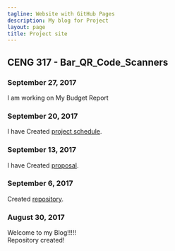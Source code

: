 ```yaml
---
tagline: Website with GitHub Pages
description: My blog for Project 
layout: page
title: Project site
---
```

CENG 317 - Bar_QR_Code_Scanners
-------------

### September 27, 2017 
I am working on My Budget Report

### September 20, 2017

I have Created [project schedule](https://github.com/VinoU/Bar-QR-code-scanners/blob/master/Vino%20Uthayakumar_Project%20Schedule.mpp).  


### September 13, 2017

 I have Created [proposal](https://github.com/VinoU/Bar-QR-code-scanners/blob/master/vino_%20proposal.xlsx).

### September 6, 2017

Created [repository](https://github.com/VinoU/Bar-QR-code-scanners).

### August 30, 2017

Welcome to my Blog!!!!!  
Repository created!
